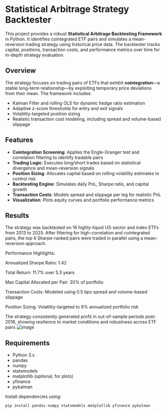 # Statistical Arbitrage Strategy Backtester

This project provides a robust **Statistical Arbitrage Backtesting Framework** in Python. It identifies cointegrated ETF pairs and simulates a mean-reversion trading strategy using historical price data. The backtester tracks capital, positions, transaction costs, and performance metrics over time for in-depth strategy evaluation.

## Overview

The strategy focuses on trading pairs of ETFs that exhibit **cointegration**—a stable long-term relationship—by exploiting temporary price deviations from their mean. The framework includes:

- Kalman Filter and rolling OLS for dynamic hedge ratio estimation  
- Adaptive z-score thresholds for entry and exit signals  
- Volatility-targeted position sizing  
- Realistic transaction cost modeling, including spread and volume-based slippage

## Features

- **Cointegration Screening**: Applies the Engle-Granger test and correlation filtering to identify tradable pairs
- **Trading Logic**: Executes long/short trades based on statistical divergence and mean-reversion signals
- **Position Sizing**: Allocates capital based on rolling volatility estimates to control risk
- **Backtesting Engine**: Simulates daily PnL, Sharpe ratio, and capital growth
- **Transaction Costs**: Models spread and slippage per leg for realistic PnL
- **Visualization**: Plots equity curves and portfolio performance metrics

## Results
The strategy was backtested on 16 highly-liquid US-sector and index ETFs from 2013 to 2025. After filtering for high-correlation and cointegrated pairs, the top 6 Sharpe-ranked pairs were traded in parallel using a mean-reversion approach.

Performance Highlights:

Annualized Sharpe Ratio: 1.42

Total Return: 11.7% over 5.3 years

Max Capital Allocated per Pair: 20% of portfolio

Transaction Costs: Modeled using 0.5 bps spread and volume-based slippage

Position Sizing: Volatility-targeted to 8% annualized portfolio risk


The strategy consistently generated profit in out-of-sample periods post-2018, showing resilience to market conditions and robustness across ETF pairs
![image](https://github.com/user-attachments/assets/7ef9b436-a0c8-44e2-8211-494f73340e25)


## Requirements

- Python 3.x
- pandas
- numpy
- statsmodels
- matplotlib (optional, for plots)
- yfinance
- pykalman

Install dependencies using:

```bash
pip install pandas numpy statsmodels matplotlib yfinance pykalman
